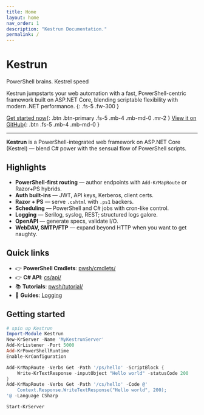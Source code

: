 ```yaml
---
title: Home
layout: home
nav_order: 1
description: "Kestrun Documentation."
permalink: /
---
```

<!-- markdownlint-disable MD033 -->
<h1 class="wordmark wordmark--gradient wordmark--glow">Kestrun</h1>
<p class="wordmark-tagline">
PowerShell brains. Kestrel speed
</p>

Kestrun jumpstarts your web automation with a fast, PowerShell-centric framework built on ASP.NET Core,
blending scriptable flexibility with modern .NET performance.
{: .fs-5 .fw-300 }

[Get started now](#getting-started){: .btn .btn-primary .fs-5 .mb-4 .mb-md-0 .mr-2 }
[View it on GitHub][Kestrun repo]{: .btn .fs-5 .mb-4 .mb-md-0 }

---

**Kestrun** is a PowerShell-integrated web framework on ASP.NET Core (Kestrel) — blend C# power with the sensual flow of PowerShell scripts.

## Highlights

- **PowerShell-first routing** — author endpoints with `Add-KrMapRoute` or Razor+PS hybrids.
- **Auth built-ins** — JWT, API keys, Kerberos, client certs.
- **Razor + PS** — serve `.cshtml` with `.ps1` backers.
- **Scheduling** — PowerShell and C# jobs with cron-like control.
- **Logging** — Serilog, syslog, REST; structured logs galore.
- **OpenAPI** — generate specs, validate I/O.
- **WebDAV, SMTP/FTP** — expand beyond HTTP when you want to get naughty.

## Quick links

- 👉 **PowerShell Cmdlets**: [pwsh/cmdlets/](/pwsh/cmdlets/)
- 👉 **C# API**: [cs/api/](/cs/api/)
- 📚 **Tutorials**: [pwsh/tutorial/](/pwsh/tutorial/)
- 📘 **Guides**: [Logging](/guides/)

## Getting started

```powershell
# spin up Kestrun
Import-Module Kestrun
New-KrServer -Name 'MyKestrunServer'
Add-KrListener -Port 5000
Add-KrPowerShellRuntime
Enable-KrConfiguration

Add-KrMapRoute -Verbs Get -Path '/ps/hello' -ScriptBlock {
    Write-KrTextResponse -inputObject "Hello world" -statusCode 200
}
Add-KrMapRoute -Verbs Get -Path '/cs/hello' -Code @'
    Context.Response.WriteTextResponse("Hello world", 200);
'@ -Language CSharp

Start-KrServer

```

[Kestrun repo]: https://github.com/kestrun/kestrun
